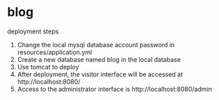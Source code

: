 # blog

deployment steps
1. Change the local mysql database account password in resources/application.yml
2. Create a new database named blog in the local database
3. Use tomcat to deploy
4. After deployment, the visitor interface will be accessed at http://localhost:8080/
5. Access to the administrator interface is http://localhost:8080/admin
